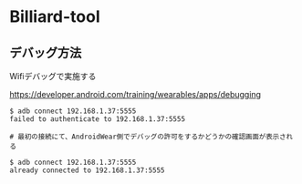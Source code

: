 
# Billiard-tool

## デバッグ方法

Wifiデバッグで実施する

https://developer.android.com/training/wearables/apps/debugging

```
$ adb connect 192.168.1.37:5555
failed to authenticate to 192.168.1.37:5555

# 最初の接続にて、AndroidWear側でデバッグの許可をするかどうかの確認画面が表示される

$ adb connect 192.168.1.37:5555
already connected to 192.168.1.37:5555

```


